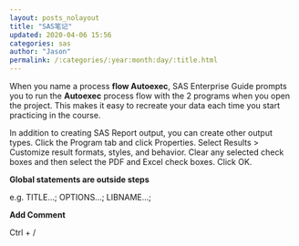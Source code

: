 ```yaml
---
layout: posts_nolayout
title: "SAS笔记"
updated: 2020-04-06 15:56
categories: sas
author: "Jason"
permalink: /:categories/:year:month:day/:title.html
---
```

When you name a process **flow Autoexec**, SAS Enterprise Guide prompts you to run the **Autoexec** process flow with the 2 programs when you open the project. This makes it easy to recreate your data each time you start practicing in the course.

In addition to creating SAS Report output, you can create other output types.
    Click the Program tab and click Properties.
    Select Results > Customize result formats, styles, and behavior.
    Clear any selected check boxes and then select the PDF and Excel check boxes. Click OK.

**Global statements are outside steps**

e.g. TITLE...;
OPTIONS...;
LIBNAME...;

**Add Comment**

Ctrl + /
